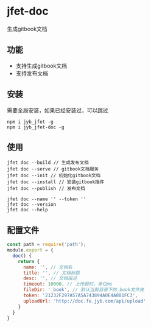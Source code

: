 # jfet-doc

生成gitbook文档

## 功能

- 支持生成gitbook文档
- 支持发布文档

## 安装

需要全局安装，如果已经安装过，可以跳过

```shell
npm i jyb_jfet -g
npm i jyb_jfet-doc -g
```

## 使用

```shell
jfet doc --build // 生成发布文档
jfet doc --serve // gitbook文档服务
jfet doc --init // 初始化gitbook文档
jfet doc --install // 安装gitbook插件
jfet doc --publish // 发布文档

jfet doc --name '' --token ''
jfet doc --version
jfet doc --help
```

## 配置文件

```javascript
const path = require('path');
module.export = {
  doc() {
    return {
      name: '', // 文档名
      title: '', // 文档标题
      desc: '', // 文档描述
      timeout: 10000, // 上传超时，单位ms
      fileDir: '_book', // 默认当前目录下的_book文件夹
      token: '21232F297A57A5A743894A0E4A801FC3',
      uploadUrl: 'http://doc.fe.jyb.com/api/upload'
    }
  }
}
```

